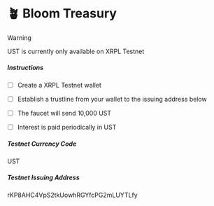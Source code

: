 # 🪴 Bloom Treasury



> [!WARNING]
>
> UST is currently only available on XRPL Testnet



##### Instructions

- [ ]  Create a XRPL Testnet wallet
- [ ]  Establish a trustline from your wallet to the issuing address below
- [ ]  The faucet will send 10,000 UST
- [ ]  Interest is paid periodically in UST



##### Testnet Currency Code

UST



##### Testnet Issuing Address

rKP8AHC4VpS2tkUowhRGYfcPG2mLUYTLfy

